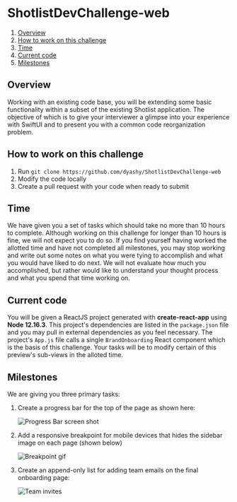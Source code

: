 # ShotlistDevChallenge-web

1. [Overview](#overview)
2. [How to work on this challenge](#how-to-work-on-this-challenge)
3. [Time](#time)
4. [Current code](#current-code)
5. [Milestones](#milestones)

## Overview

Working with an existing code base, you will be extending some basic functionality within a subset of the existing Shotlist application. The objective of which is to give your interviewer a glimpse into your experience with SwiftUI and to present you with a common code reorganization problem.

## How to work on this challenge

1. Run `git clone https://github.com/dyashy/ShotlistDevChallenge-web`
2. Modify the code locally
3. Create a pull request with your code when ready to submit

## Time

We have given you a set of tasks which should take no more than 10 hours to complete. Although working on this challenge for longer than 10 hours is fine, we will not expect you to do so. If you find yourself having worked the allotted time and have not completed all milestones, you may stop working and write out some notes on what you were tying to accomplish and what you would have liked to do next. We will not evaluate how much you accomplished, but rather would like to understand your thought process and what you spend that time working on.

## Current code

You will be given a ReactJS project generated with **create-react-app** using **Node 12.16.3**. This project's dependencies are listed in the `package.json` file and you may pull in external dependencies as you feel necessary. The project's `App.js` file calls a single `BrandOnboarding` React component which is the basis of this challenge. Your tasks will be to modify certain of this preview's sub-views in the alloted time.

## Milestones

We are giving you three primary tasks:
1. Create a progress bar for the top of the page as shown here:

   ![Progress Bar screen shot](https://i.imgur.com/U3hVImR.png)
   
2. Add a responsive breakpoint for mobile devices that hides the sidebar image on each page (shown below)

   ![Breakpoint gif](https://media3.giphy.com/media/5jG9e0EGGQE1gcvZsP/giphy.gif)
   
3. Create an append-only list for adding team emails on the final onboarding page:

   ![Team invites](https://i.imgur.com/YNUykAv.png)
